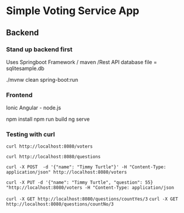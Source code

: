 # Simple Voting Service App
## Backend
### Stand up backend first
Uses Springboot Framework / maven /Rest API
database file = sqlitesample.db

./mvnw clean spring-boot:run

### Frontend
Ionic Angular - node.js

npm install
npm run build
ng serve

### Testing with curl

`curl http://localhost:8080/voters`

`curl http://localhost:8080/questions`

`curl -X POST  -d '{"name": "Timmy Turtle"}' -H "Content-Type: application/json" http://localhost:8080/voters`

`curl -X PUT -d '{"name": "Timmy Turtle", "question": 55} "http://localhost:8080/voters -H "Content-Type: application/json`

`curl -X GET http://localhost:8080/questions/countYes/3`
`curl -X GET http://localhost:8080/questions/countNo/3`


